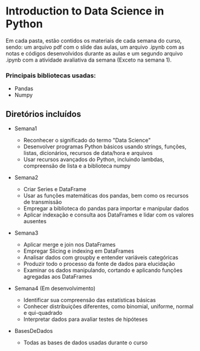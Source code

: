 # Introduction to Data Science in Python

Em cada pasta, estão contidos os materiais de cada semana do curso, sendo: um arquivo pdf com o slide das aulas, um arquivo .ipynb com as notas e códigos desenvolvidos durante as aulas e um segundo arquivo .ipynb com a atividade avaliativa da semana (Exceto na semana 1).

### Principais bibliotecas usadas:

* Pandas 
* Numpy

## Diretórios incluídos


* Semana1
  * Reconhecer o significado do termo "Data Science"
  * Desenvolver programas Python básicos usando strings, funções, listas, dicionários, recursos de data/hora e arquivos
  * Usar recursos avançados do Python, incluindo lambdas, compreensão de lista e a biblioteca numpy

* Semana2
  * Criar Series e DataFrame
  * Usar as funções matemáticas dos pandas, bem como os recursos de transmissão
  * Empregar a biblioteca do pandas para importar e manipular dados
  * Aplicar indexação e consulta aos DataFrames e lidar com os valores ausentes

* Semana3 
  * Aplicar merge e join nos DataFrames
  * Empregar Slicing e indexing em DataFrames
  * Analisar dados com groupby e entender variáveis categóricas
  * Produzir todo o processo da fonte de dados para elucidação
  * Examinar os dados manipulando, cortando e aplicando funções agregadas aos DataFrames

* Semana4 (Em desenvolvimento)
  * Identificar sua compreensão das estatísticas básicas
  * Conhecer distribuições diferentes, como binomial, uniforme, normal e qui-quadrado
  * Interpretar dados para avaliar testes de hipóteses

* BasesDeDados 
  * Todas as bases de dados usadas durante o curso
